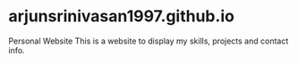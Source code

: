 # arjunsrinivasan1997.github.io
Personal Website
This is a website to display my skills, projects and contact info.
